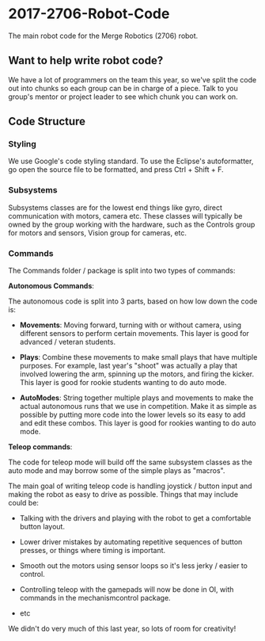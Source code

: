 # 2017-2706-Robot-Code
The main robot code for the Merge Robotics (2706) robot.

## Want to help write robot code?

We have a lot of programmers on the team this year, so we've split the code out into chunks so each group can be in charge of a piece. Talk to you group's mentor or project leader to see which chunk you can work on.

## Code Structure

### Styling

We use Google's code styling standard. To use the Eclipse's autoformatter, go open the source file to be formatted, and press Ctrl + Shift + F.


### Subsystems

Subsystems classes are for the lowest end things like gyro, direct communication with motors, camera etc. These classes will typically be owned by the group working with the hardware, such as the Controls group for motors and sensors, Vision group for cameras, etc.


### Commands

The Commands folder / package is split into two types of commands:

**Autonomous Commands**:

The autonomous code is split into 3 parts, based on how low down the code is:

- **Movements**: Moving forward, turning with or without camera, using different sensors to perform certain movements. This layer is good for advanced / veteran students.

- **Plays**: Combine these movements to make small plays that have multiple purposes. For example, last year's "shoot" was actually a play that involved lowering the arm, spinning up the motors, and firing the kicker. This layer is good for rookie students wanting to do auto mode.

- **AutoModes**: String together multiple plays and movements to make the actual autonomous runs that we use in competition. Make it as simple as possible by putting more code into the lower levels so its easy to add and edit these combos. This layer is good for rookies wanting to do auto mode.

**Teleop commands**:

The code for teleop mode will build off the same subsystem classes as the auto mode and may borrow some of the simple plays as "macros".

The main goal of writing teleop code is handling joystick / button input and making the robot as easy to drive as possible. Things that may include could be:

- Talking with the drivers and playing with the robot to get a comfortable button layout.

- Lower driver mistakes by automating repetitive sequences of button presses, or things where timing is important.

- Smooth out the motors using sensor loops so it's less jerky / easier to control.

- Controlling teleop with the gamepads will now be done in OI, with commands in the mechanismcontrol package.
- etc

We didn't do very much of this last year, so lots of room for creativity!
